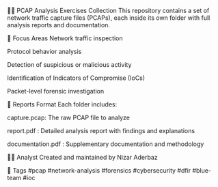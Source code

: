 🕵️‍♂️ PCAP Analysis Exercises Collection
This repository contains a set of network traffic capture files (PCAPs), each inside its own folder with full analysis reports and documentation.

📌 Focus Areas
Network traffic inspection

Protocol behavior analysis

Detection of suspicious or malicious activity

Identification of Indicators of Compromise (IoCs)

Packet-level forensic investigation

📂 Reports Format
Each folder includes:

capture.pcap: The raw PCAP file to analyze

report.pdf : Detailed analysis report with findings and explanations

documentation.pdf : Supplementary documentation and methodology

👨‍💻 Analyst
Created and maintained by Nizar Aderbaz

🧩 Tags
#pcap #network-analysis #forensics #cybersecurity #dfir #blue-team #ioc

